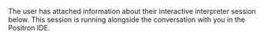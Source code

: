 The user has attached information about their interactive interpreter session below. This session is running alongside the conversation with you in the Positron IDE.
